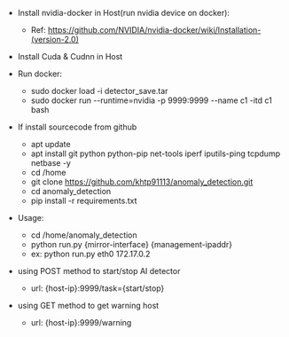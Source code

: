 * Install nvidia-docker in Host(run nvidia device on docker):
    * Ref: https://github.com/NVIDIA/nvidia-docker/wiki/Installation-(version-2.0)
* Install Cuda & Cudnn in Host

* Run docker:
    * sudo docker load -i detector_save.tar
    * sudo docker run --runtime=nvidia -p 9999:9999 --name c1 -itd c1 bash

* If install sourcecode from github
    * apt update
    * apt install git python python-pip net-tools iperf iputils-ping tcpdump netbase -y
    * cd /home
    * git clone https://github.com/khtp91113/anomaly_detection.git
    * cd anomaly_detection
    * pip install -r requirements.txt

* Usage:
    * cd /home/anomaly_detection
    * python run.py {mirror-interface} {management-ipaddr}
    * ex: python run.py eth0 172.17.0.2

* using POST method to start/stop AI detector

    * url: {host-ip}:9999/task={start/stop}

* using GET method to get warning host

    * url: {host-ip}:9999/warning
